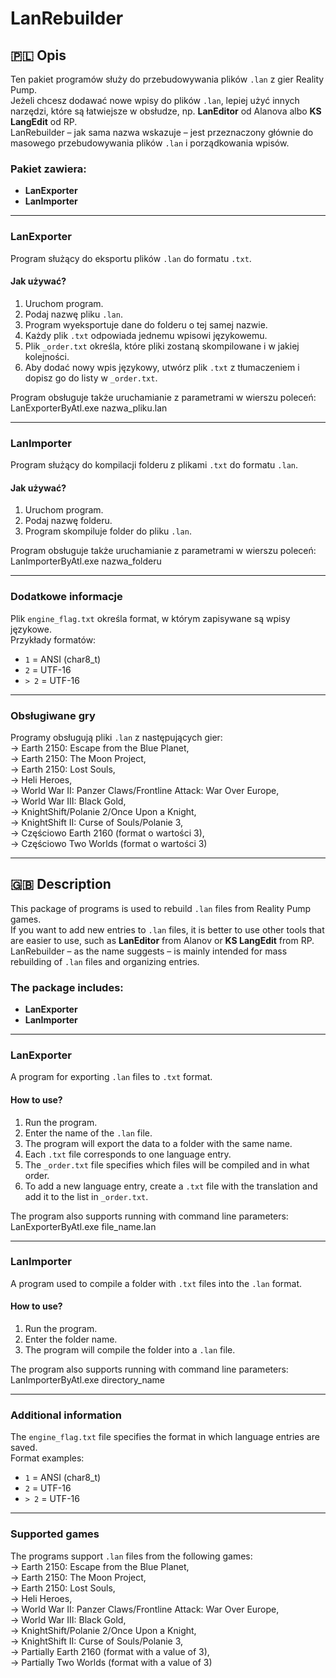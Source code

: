 # LanRebuilder

## 🇵🇱 Opis

Ten pakiet programów służy do przebudowywania plików `.lan` z gier Reality Pump.  
Jeżeli chcesz dodawać nowe wpisy do plików `.lan`, lepiej użyć innych narzędzi, które są łatwiejsze w obsłudze, np. **LanEditor** od Alanova albo **KS LangEdit** od RP.  
LanRebuilder – jak sama nazwa wskazuje – jest przeznaczony głównie do masowego przebudowywania plików `.lan` i porządkowania wpisów.  

### Pakiet zawiera:
- **LanExporter**
- **LanImporter**

---

### LanExporter
Program służący do eksportu plików `.lan` do formatu `.txt`.

#### Jak używać?
1. Uruchom program.
2. Podaj nazwę pliku `.lan`.
3. Program wyeksportuje dane do folderu o tej samej nazwie.
4. Każdy plik `.txt` odpowiada jednemu wpisowi językowemu.
5. Plik `_order.txt` określa, które pliki zostaną skompilowane i w jakiej kolejności.
6. Aby dodać nowy wpis językowy, utwórz plik `.txt` z tłumaczeniem i dopisz go do listy w `_order.txt`.

Program obsługuje także uruchamianie z parametrami w wierszu poleceń:<br>
LanExporterByAtl.exe nazwa_pliku.lan<br>

---

### LanImporter
Program służący do kompilacji folderu z plikami `.txt` do formatu `.lan`.

#### Jak używać?
1. Uruchom program.
2. Podaj nazwę folderu.
3. Program skompiluje folder do pliku `.lan`.

Program obsługuje także uruchamianie z parametrami w wierszu poleceń:<br>
LanImporterByAtl.exe nazwa_folderu<br>

---

### Dodatkowe informacje
Plik `engine_flag.txt` określa format, w którym zapisywane są wpisy językowe.  
Przykłady formatów:
- `1` = ANSI (char8_t)  
- `2` = UTF-16  
- `> 2` = UTF-16  

---

### Obsługiwane gry
Programy obsługują pliki `.lan` z następujących gier:<br>
-> Earth 2150: Escape from the Blue Planet,<br>
-> Earth 2150: The Moon Project,<br>
-> Earth 2150: Lost Souls,<br>
-> Heli Heroes,<br>
-> World War II: Panzer Claws/Frontline Attack: War Over Europe,<br>
-> World War III: Black Gold,<br>
-> KnightShift/Polanie 2/Once Upon a Knight,<br>
-> KnightShift II: Curse of Souls/Polanie 3,<br>
-> Częściowo Earth 2160 (format o wartości 3),<br>
-> Częściowo Two Worlds (format o wartości 3)<br>

---

## 🇬🇧 Description

This package of programs is used to rebuild `.lan` files from Reality Pump games.  
If you want to add new entries to `.lan` files, it is better to use other tools that are easier to use, such as **LanEditor** from Alanov or **KS LangEdit** from RP.  
LanRebuilder – as the name suggests – is mainly intended for mass rebuilding of `.lan` files and organizing entries.  

### The package includes:
- **LanExporter**
- **LanImporter**

---

### LanExporter
A program for exporting `.lan` files to `.txt` format.

#### How to use?
1. Run the program.
2. Enter the name of the `.lan` file.
3. The program will export the data to a folder with the same name.
4. Each `.txt` file corresponds to one language entry.
5. The `_order.txt` file specifies which files will be compiled and in what order.
6. To add a new language entry, create a `.txt` file with the translation and add it to the list in `_order.txt`.

The program also supports running with command line parameters:<br>
LanExporterByAtl.exe file_name.lan<br>

---

### LanImporter
A program used to compile a folder with `.txt` files into the `.lan` format.

#### How to use?
1. Run the program.
2. Enter the folder name.
3. The program will compile the folder into a `.lan` file.

The program also supports running with command line parameters:<br>
LanImporterByAtl.exe directory_name<br>

---

### Additional information
The `engine_flag.txt` file specifies the format in which language entries are saved.  
Format examples:
- `1` = ANSI (char8_t)  
- `2` = UTF-16  
- `> 2` = UTF-16  

---

### Supported games
The programs support `.lan` files from the following games:<br>
-> Earth 2150: Escape from the Blue Planet,<br>
-> Earth 2150: The Moon Project,<br>
-> Earth 2150: Lost Souls,<br>
-> Heli Heroes,<br>
-> World War II: Panzer Claws/Frontline Attack: War Over Europe,<br>
-> World War III: Black Gold,<br>
-> KnightShift/Polanie 2/Once Upon a Knight,<br>
-> KnightShift II: Curse of Souls/Polanie 3,<br>
-> Partially Earth 2160 (format with a value of 3),<br>
-> Partially Two Worlds (format with a value of 3)<br>